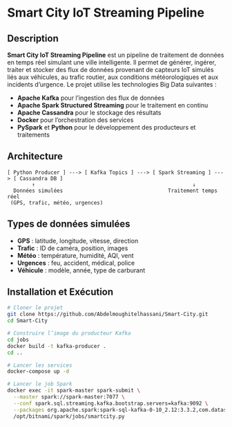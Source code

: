 
# Smart City IoT Streaming Pipeline  

## Description  
**Smart City IoT Streaming Pipeline** est un pipeline de traitement de données en temps réel simulant une ville intelligente. Il permet de générer, ingérer, traiter et stocker des flux de données provenant de capteurs IoT simulés liés aux véhicules, au trafic routier, aux conditions météorologiques et aux incidents d’urgence. Le projet utilise les technologies Big Data suivantes :  
- **Apache Kafka** pour l’ingestion des flux de données  
- **Apache Spark Structured Streaming** pour le traitement en continu  
- **Apache Cassandra** pour le stockage des résultats  
- **Docker** pour l’orchestration des services  
- **PySpark** et **Python** pour le développement des producteurs et traitements  

## Architecture  

```
[ Python Producer ] ---> [ Kafka Topics ] ---> [ Spark Streaming ] ---> [ Cassandra DB ]
        ↑                                                   ↓
  Données simulées                                  Traitement temps réel
 (GPS, trafic, météo, urgences)
```

## Types de données simulées  

- **GPS** : latitude, longitude, vitesse, direction  
- **Trafic** : ID de caméra, position, images  
- **Météo** : température, humidité, AQI, vent  
- **Urgences** : feu, accident, médical, police  
- **Véhicule** : modèle, année, type de carburant  

## Installation et Exécution  

```bash
# Cloner le projet
git clone https://github.com/Abdelmoughitelhassani/Smart-City.git
cd Smart-City

# Construire l’image du producteur Kafka
cd jobs
docker build -t kafka-producer .
cd ..

# Lancer les services
docker-compose up -d

# Lancer le job Spark
docker exec -it spark-master spark-submit \
  --master spark://spark-master:7077 \
  --conf spark.sql.streaming.kafka.bootstrap.servers=kafka:9092 \
  --packages org.apache.spark:spark-sql-kafka-0-10_2.12:3.3.2,com.datastax.spark:spark-cassandra-connector_2.12:3.3.0,com.github.jnr:jnr-posix:3.1.15 \
  /opt/bitnami/spark/jobs/smartcity.py
```
